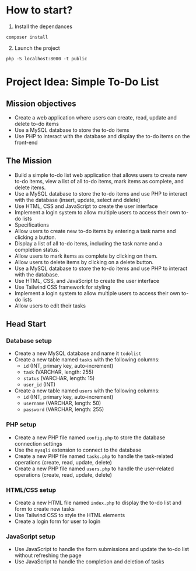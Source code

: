 # How to start?

1. Install the dependances

```terminal
composer install
```

2. Launch the project

```terminal
php -S localhost:8000 -t public 
```


# Project Idea: Simple To-Do List

## Mission objectives

- Create a web application where users can create, read, update and delete to-do items
- Use a MySQL database to store the to-do items
- Use PHP to interact with the database and display the to-do items on the front-end

## The Mission

- Build a simple to-do list web application that allows users to create new to-do items, view a list of all to-do items, mark items as complete, and delete items.
- Use a MySQL database to store the to-do items and use PHP to interact with the database (insert, update, select and delete)
- Use HTML, CSS and JavaScript to create the user interface
- Implement a login system to allow multiple users to access their own to-do lists
- Specifications
- Allow users to create new to-do items by entering a task name and clicking a button.
- Display a list of all to-do items, including the task name and a completion status.
- Allow users to mark items as complete by clicking on them.
- Allow users to delete items by clicking on a delete button.
- Use a MySQL database to store the to-do items and use PHP to interact with the database.
- Use HTML, CSS, and JavaScript to create the user interface
- Use Tailwind CSS framework for styling
- Implement a login system to allow multiple users to access their own to-do lists
- Allow users to edit their tasks

## Head Start

### Database setup
- Create a new MySQL database and name it `todolist`
- Create a new table named `tasks` with the following columns:
  - `id` (INT, primary key, auto-increment)
  - `task` (VARCHAR, length: 255)
  - `status` (VARCHAR, length: 15)
  - `user_id` (INT)
- Create a new table named `users` with the following columns:
  - `id` (INT, primary key, auto-increment)
  - `username` (VARCHAR, length: 50)
  - `password` (VARCHAR, length: 255)

### PHP setup
- Create a new PHP file named `config.php` to store the database connection settings
- Use the `mysqli` extension to connect to the database
- Create a new PHP file named `tasks.php` to handle the task-related operations (create, read, update, delete)
- Create a new PHP file named `users.php` to handle the user-related operations (create, read, update, delete)

### HTML/CSS setup
- Create a new HTML file named `index.php` to display the to-do list and form to create new tasks
- Use Tailwind CSS to style the HTML elements
- Create a login form for user to login

### JavaScript setup
- Use JavaScript to handle the form submissions and update the to-do list without refreshing the page
- Use JavaScript to handle the completion and deletion of tasks
